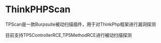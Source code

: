 # ThinkPHPScan
TPScan是一款Burpsuite被动扫描插件，用于对ThinkPhp框架进行漏洞探测

目前支持TP5ControllerRCE,TP5MethodRCE进行被动扫描探测
